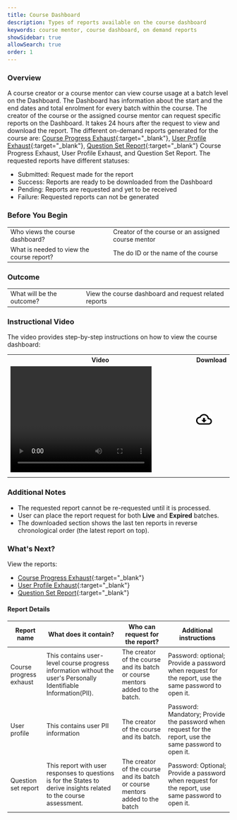 ```yaml
---
title: Course Dashboard
description: Types of reports available on the course dashboard
keywords: course mentor, course dashboard, on demand reports
showSidebar: true
allowSearch: true
order: 1
---
```



### Overview

A course creator or a course mentor can view course usage at a batch level on the Dashboard. The Dashboard has information about the start and the end dates and total enrolment for every batch within the course. The creator of the course or the assigned course mentor can request specific reports on the Dashboard. It takes 24 hours after the request to view and download the report. The different on-demand reports generated for the course are: [Course Progress Exhaust](./course-progress-exhaust.html){:target="_blank"}, [User Profile Exhaust](./user-profile-exhaust.html){:target="_blank"}, [Question Set Report](./question-set-report.html){:target="_blank"}
Course Progress Exhaust,  User Profile Exhaust, and Question Set Report. The requested reports have different statuses: 

  - Submitted: Request made for the report
  - Success: Reports are ready to be downloaded from the Dashboard
  - Pending: Reports are requested and yet to be received
  - Failure: Requested reports can not be generated


### Before You Begin

<table>
  <tr><td>Who views the course dashboard?</td>
   <td>Creator of the course or an assigned course mentor</td>
  </tr>
  <tr><td>What is needed to view the course report?</td>
  <td>The do ID or the name of the course </td>
  </tr>
</table>


### Outcome

<table>
 <tr><td>What will be the outcome? </td>
 <td>View the course dashboard and request related reports</td>
 </tr>
</table>  

### Instructional Video



The video provides step-by-step instructions on how to view the course dashboard:

<table>
<tr>
   <th style="width:85%;">Video</th>
    <th style="width:15%;">Download</th>
  </tr>
  <tr>
    <td><video width="320" height="240" controls><source src="../video/course-dashboard.mp4" type="video/mp4"></video></td>
    <td class="text-center"><a href="../video/course-dashboard.mp4" download><img src="../../../assets/imgs/icons/outline_cloud_download.png"></a></td>
    </tr>
    <tr><td> </td>
    </tr>
</table>


### Additional Notes

  - The requested report cannot be re-requested until it is processed.
  - User can place the report request for both **Live** and **Expired** batches.
  - The downloaded section shows the last ten reports in reverse chronological order (the latest report on top).

### What's Next?

View the reports:

  - [Course Progress Exhaust](./course-progress-exhaust.html){:target="_blank"}
  - [User Profile Exhaust](./user-profile-exhaust.html){:target="_blank"}
  - [Question Set Report](./question-set-report.html){:target="_blank"}



#### Report Details

| **Report name**         | **What does it contain?**        | **Who can request for the report?**  | **Additional instructions**|
| --------------- | ------------------------------------------------------------ | ------------------------------------------------------------ | ------------------------------------------------------------ |
| Course progress exhaust | This contains user-level course progress information without the user's Personally Identifiable Information(PII). | The creator of the course and its batch or course mentors added to the batch. | Password: optional; Provide a password when request for the report, use the same password to open it. |
| User profile | This contains user PII information   | The creator of the course and its batch.   | Password: Mandatory; Provide the password when request for the report, use the same password to open it. |
| Question set report     | This report with user responses to questions is for the States to derive insights related to the course assessment. | The creator of the course and its batch or course mentors added to the batch | Password: Optional; Provide a password when request for the report, use same password to open it. |